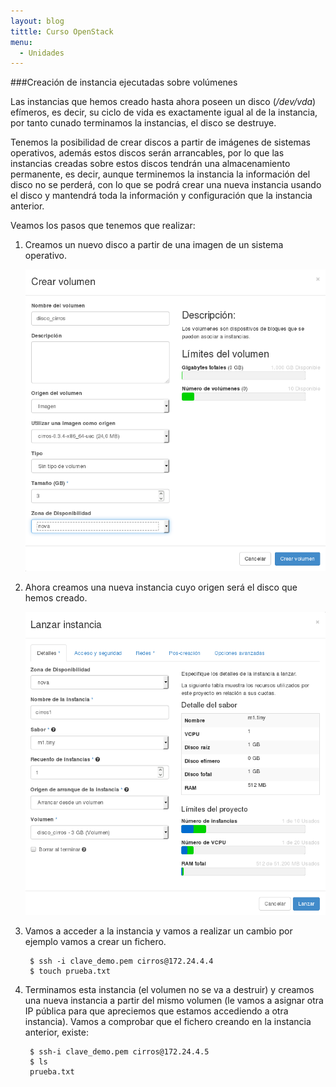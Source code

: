 ```yaml
---
layout: blog
tittle: Curso OpenStack
menu:
  - Unidades
---
```


###Creación de instancia ejecutadas sobre volúmenes

Las instancias que hemos creado hasta ahora poseen un disco (*/dev/vda*) efímeros, es decir, su ciclo de vida es exactamente igual al de la instancia, por tanto cunado terminamos la instancias, el disco se destruye.

Tenemos la posibilidad de crear discos a partir de imágenes de sistemas operativos, además estos discos serán arrancables, por lo que las instancias creadas sobre estos discos tendrán una almacenamiento permanente, es decir, aunque terminemos la instancia la información del disco no se perderá, con lo que se podrá crear una nueva instancia usando el disco y mantendrá toda la información y configuración que la instancia anterior.

Veamos los pasos que tenemos que realizar:

1. Creamos un nuevo disco a partir de una imagen de un sistema operativo.

	![volumen](img/instancias_volumen/01.png)

2. Ahora creamos una nueva instancia cuyo origen será el disco que hemos creado.

	![volumen](img/instancias_volumen/02.png)

3. Vamos a acceder a la instancia y vamos a realizar un cambio por ejemplo vamos a crear un fichero.

		$ ssh -i clave_demo.pem cirros@172.24.4.4
		$ touch prueba.txt

4. Terminamos esta instancia (el volumen no se va a destruir) y creamos una nueva instancia a partir del mismo volumen (le vamos a asignar otra IP pública para que apreciemos que estamos accediendo a otra instancia). Vamos a comprobar que el fichero creando en la instancia anterior, existe:

		$ ssh-i clave_demo.pem cirros@172.24.4.5
		$ ls
		prueba.txt

